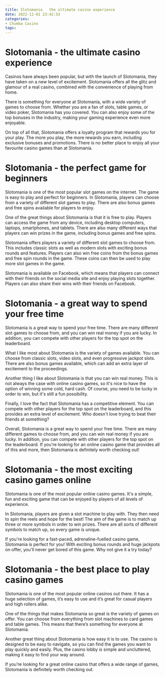 ```yaml
---
title: Slotomania   the ultimate casino experience 
date: 2022-11-01 23:42:53
categories:
- Chumba Casino
tags:
---
```



#  Slotomania - the ultimate casino experience 

Casinos have always been popular, but with the launch of Slotomania, they have taken on a new level of excitement. Slotomania offers all the glitz and glamour of a real casino, combined with the convenience of playing from home.

There is something for everyone at Slotomania, with a wide variety of games to choose from. Whether you are a fan of slots, table games, or video poker, Slotomania has you covered. You can also enjoy some of the top bonuses in the industry, making your gaming experience even more enjoyable.

On top of all that, Slotomania offers a loyalty program that rewards you for your play. The more you play, the more rewards you earn, including exclusive bonuses and promotions. There is no better place to enjoy all your favourite casino games than at Slotomania.

#  Slotomania - the perfect game for beginners 

Slotomania is one of the most popular slot games on the internet. The game is easy to play and perfect for beginners. In Slotomania, players can choose from a variety of different slot games to play. There are also bonus games and free spins available for players to enjoy.

One of the great things about Slotomania is that it is free to play. Players can access the game from any device, including desktop computers, laptops, smartphones, and tablets. There are also many different ways that players can win prizes in the game, including bonus games and free spins.

Slotomania offers players a variety of different slot games to choose from. This includes classic slots as well as modern slots with exciting bonus rounds and features. Players can also win free coins from the bonus games and free spin rounds in the game. These coins can then be used to play more slot games in the game.

Slotomania is available on Facebook, which means that players can connect with their friends on the social media site and enjoy playing slots together. Players can also share their wins with their friends on Facebook.

#  Slotomania - a great way to spend your free time 

Slotomania is a great way to spend your free time. There are many different slot games to choose from, and you can win real money if you are lucky. In addition, you can compete with other players for the top spot on the leaderboard.

What I like most about Slotomania is the variety of games available. You can choose from classic slots, video slots, and even progressive jackpot slots. There are also bonus games available, which can add an extra layer of excitement to the proceedings.

Another thing I like about Slotomania is that you can win real money. This is not always the case with online casino games, so it's nice to have the option of winning some cold, hard cash. Of course, you need to be lucky in order to win, but it's still a fun possibility.

Finally, I love the fact that Slotomania has a competitive element. You can compete with other players for the top spot on the leaderboard, and this provides an extra level of excitement. Who doesn't love trying to beat their friends at something?

Overall, Slotomania is a great way to spend your free time. There are many different games to choose from, and you can win real money if you are lucky. In addition, you can compete with other players for the top spot on the leaderboard. If you're looking for an online casino game that provides all of this and more, then Slotomania is definitely worth checking out!

#  Slotomania - the most exciting casino games online 

Slotomania is one of the most popular online casino games. It's a simple, fun and exciting game that can be enjoyed by players of all levels of experience.

In Slotomania, players are given a slot machine to play with. They then need to spin the reels and hope for the best! The aim of the game is to match up three or more symbols in order to win prizes. There are all sorts of different symbols to match up, so every game is unique.

If you're looking for a fast-paced, adrenaline-fuelled casino game, Slotomania is perfect for you! With exciting bonus rounds and huge jackpots on offer, you'll never get bored of this game. Why not give it a try today?

#  Slotomania - the best place to play casino games

Slotomania is one of the most popular online casinos out there. It has a huge selection of games, it’s easy to use and it’s great for casual players and high rollers alike.

One of the things that makes Slotomania so great is the variety of games on offer. You can choose from everything from slot machines to card games and table games. This means that there’s something for everyone at Slotomania.

Another great thing about Slotomania is how easy it is to use. The casino is designed to be easy to navigate, so you can find the games you want to play quickly and easily. Plus, the casino lobby is simple and uncluttered, making it easy to find your way around.

If you’re looking for a great online casino that offers a wide range of games, Slotomania is definitely worth checking out.